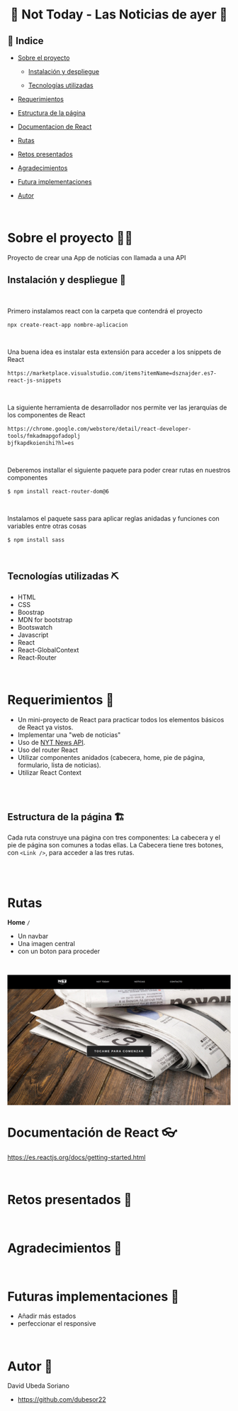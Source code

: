 # <center> 📰 Not Today - Las Noticias de ayer 📰</center>

## 📑 Indice

- [Sobre el proyecto](#sobre-el-proyecto)

  - [Instalación y despliegue](#instalacion-y-despliegue)

  - [Tecnologías utilizadas](#tecnologias-utilizadas)

- [Requerimientos](#requerimientos)

- [Estructura de la página](#estructura-de-la-pagina)

- [Documentacion de React](#documentacion-de-react)

- [Rutas](#rutas)

- [Retos presentados](#retos-presentados)

- [Agradecimientos](#agradecimientos)

- [Futura implementaciones](#futuras-implementaciones)

- [Autor](#autor)

<br>

# Sobre el proyecto 🙇‍♀️

Proyecto de crear una App de noticias con llamada a una API

## Instalación y despliegue 🤖

<br>

Primero instalamos react con la carpeta que contendrá el proyecto

```
npx create-react-app nombre-aplicacion
```

<br>

Una buena idea es instalar esta extensión para acceder a los snippets de React

```
https://marketplace.visualstudio.com/items?itemName=dsznajder.es7-react-js-snippets
```

<br>

La siguiente herramienta de desarrollador nos permite ver las jerarquías de los componentes de React

```
https://chrome.google.com/webstore/detail/react-developer-tools/fmkadmapgofadoplj
bjfkapdkoienihi?hl=es
```

<br>

Deberemos installar el siguiente paquete para poder crear rutas en nuestros componentes

```
$ npm install react-router-dom@6
```

<br>

Instalamos el paquete sass para aplicar reglas anidadas y funciones con variables entre otras cosas

```
$ npm install sass

```

<br>

## Tecnologías utilizadas ⛏️

- HTML
- CSS
- Boostrap
- MDN for bootstrap
- Bootswatch
- Javascript
- React
- React-GlobalContext
- React-Router

<br>

# Requerimientos 🦂

- Un mini-proyecto de React para practicar todos los elementos básicos de React ya vistos.
- Implementar una "web de noticias"
- Uso de [NYT News API](https://developer.nytimes.com/apis).
- Uso del router React
- Utilizar componentes anidados (cabecera, home, pie de página, formulario, lista de noticias).
- Utilizar React Context

<br><br>

## Estructura de la página 🏗️

Cada ruta construye una página con tres componentes: La cabecera y el pie de página son comunes a
todas ellas. La Cabecera tiene tres botones, con `<Link />`, para acceder a las
tres rutas.

<br><br>

# Rutas

**Home** `/`

- Un navbar
- Una imagen central
- con un boton para proceder

<br>

![Home screenshot](./src/assets/img/main.png)

# Documentación de React 👓

https://es.reactjs.org/docs/getting-started.html

<br>

# Retos presentados 💢

<br>

# Agradecimientos 🤝

<br>

# Futuras implementaciones 🚀

- Añadir más estados
- perfeccionar el responsive

<br>

# Autor 🐧

David Ubeda Soriano

- https://github.com/dubesor22
